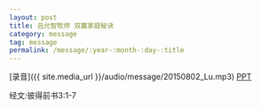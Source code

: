 ```yaml
---
layout: post
title: 吕允智牧师 双赢家庭秘诀
category: message
tag: message
permalink: /message/:year-:month-:day-:title
---
```


[录音]({{ site.media_url }}/audio/message/20150802_Lu.mp3)  [PPT]() 

经文:彼得前书3:1-7
 
